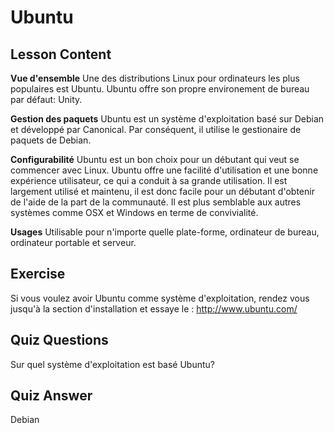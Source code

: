 # Ubuntu

## Lesson Content

<b>Vue d'ensemble</b>
Une des distributions Linux pour ordinateurs les plus populaires est Ubuntu. Ubuntu offre son propre environement de bureau par défaut: Unity. 

<b>Gestion des paquets</b>
Ubuntu est un système d'exploitation basé sur Debian et développé par Canonical. Par conséquent, il utilise le gestionaire de paquets de Debian.

<b>Configurabilité</b>
Ubuntu est un bon choix pour un débutant qui veut se commencer avec Linux. Ubuntu offre une facilité d'utilisation et une bonne expérience utilisateur, ce qui a conduit à sa grande utilisation. Il est largement utilisé et maintenu, il est donc facile pour un débutant d'obtenir de l'aide de la part de la communauté. Il est plus semblable aux autres systèmes comme OSX et Windows en terme de convivialité.

<b>Usages</b>
Utilisable pour n'importe quelle plate-forme, ordinateur de bureau, ordinateur portable et serveur.

## Exercise

Si vous voulez avoir Ubuntu comme système d'exploitation, rendez vous jusqu'à la section d'installation et essaye le : 
<a href='http://www.ubuntu.com/'>http://www.ubuntu.com/</a>

## Quiz Questions

Sur quel système d'exploitation est basé Ubuntu?

## Quiz Answer

Debian
